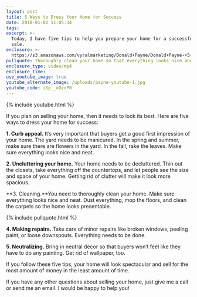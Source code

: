 ```yaml
---
layout: post
title: 5 Ways to Dress Your Home for Success
date: 2018-01-02 11:05:34
tags:
excerpt: >-
  Today, I have five tips to help you prepare your home for a successful home
  sale.
enclosure: >-
  https://s3.amazonaws.com/vyralmarketing/Donald+Payne/Donald+Payne-+5+Ways+to+Dress+Your+Home+for+Success.mp4
pullquote: Thoroughly clean your home so that everything looks nice and neat.
enclosure_type: video/mp4
enclosure_time:
use_youtube_image: true
youtube_alternate_image: /uploads/payne-youtube-1.jpg
youtube_code: iSp__oDzcP0
---
```



{% include youtube.html %}

If you plan on selling your home, then it needs to look its best. Here are five ways to dress your home for success:

**1. Curb appeal.** It’s very important that buyers get a good first impression of your home. The yard needs to be manicured. In the spring and summer, make sure there are flowers in the yard. In the fall, rake the leaves. Make sure everything looks nice and neat.

**2. Uncluttering your home.** Your home needs to be decluttered. Thin out the closets, take everything off the countertops, and let people see the size and space of your home. Getting rid of clutter will make it look more spacious.

**3. Cleaning.**You need to thoroughly clean your home. Make sure everything looks nice and neat. Dust everything, mop the floors, and clean the carpets so the home looks presentable.

{% include pullquote.html %}

**4. Making repairs.** Take care of minor repairs like broken windows, peeling paint, or loose downspouts. Everything needs to be done.

**5. Neutralizing.** Bring in neutral decor so that buyers won’t feel like they have to do any painting. Get rid of wallpaper, too.

If you follow these five tips, your home will look spectacular and sell for the most amount of money in the least amount of time.

If you have any other questions about selling your home, just give me a call or send me an email. I would be happy to help you!